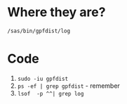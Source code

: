 #                  Where they are?

`/sas/bin/gpfdist/log`

#                  Code

1. `sudo -iu gpfdist`
2. `ps -ef | grep gpfdist` - remember 
3. `lsof  -p ^^| grep log`